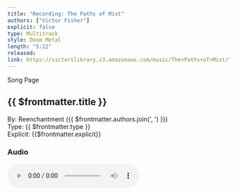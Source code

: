 ```yaml
---
title: "Recording: The Paths of Mist"
authors: ["Victor Fisher"]
explicit: false
type: Multitrack
style: Doom Metal
length: "5:22"
released:
link: https://victorslibrary.s3.amazonaws.com/music/The+Paths+of+Mist/The+Paths+of+Mist.mp3
---
```


<g-link to="/song/the-paths-of-mist">Song Page</g-link>

## {{ $frontmatter.title }}

By: <g-link to="/band/reenchantment">Reenchantment</g-link> ({{ $frontmatter.authors.join(', ') }})  
Type: {{ $frontmatter.type }}  
Explicit: {{$frontmatter.explicit}}

### Audio

<audio controls controlsList="nodownload">
  <source :src="$frontmatter.link" type="audio/mpeg">
Your browser does not support the audio element.
</audio>
